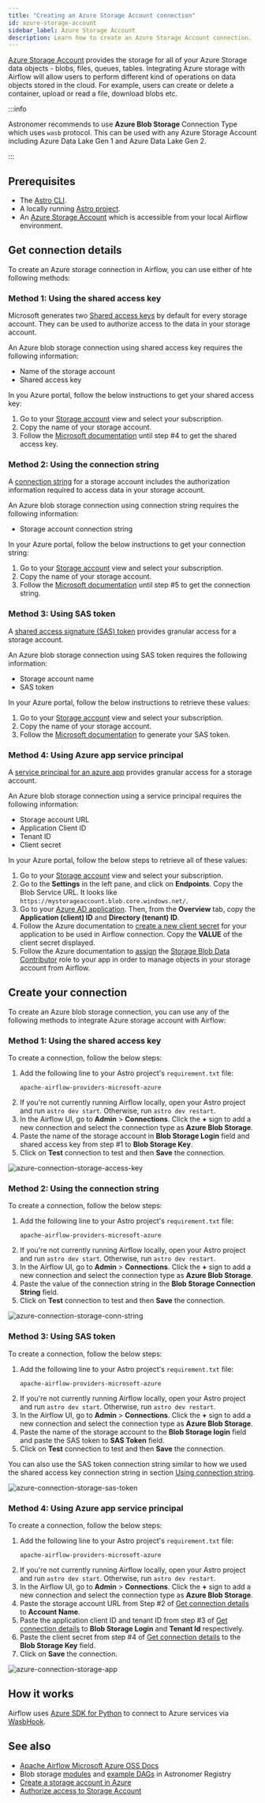 ```yaml
---
title: "Creating an Azure Storage Account connection"
id: azure-storage-account
sidebar_label: Azure Storage Account
description: Learn how to create an Azure Storage Account connection.
---
```


[Azure Storage Account](https://learn.microsoft.com/en-us/azure/storage/common/storage-account-overview) provides the storage for all of your Azure Storage data objects - blobs, files, queues, tables. Integrating Azure storage with Airflow will allow users to perform different kind of operations on data objects stored in the cloud. For example, users can create or delete a container, upload or read a file, download blobs etc.

:::info

Astronomer recommends to use **Azure Blob Storage** Connection Type which uses `wasb` protocol. This can be used with any Azure Storage Account including Azure Data Lake Gen 1 and Azure Data Lake Gen 2.

:::

## Prerequisites
- The [Astro CLI](https://docs.astronomer.io/astro/cli/overview).
- A locally running [Astro project](https://docs.astronomer.io/astro/cli/get-started-cli).
- An [Azure Storage Account](https://portal.azure.com/#view/HubsExtension/BrowseResource/resourceType/Microsoft.Storage%2FStorageAccounts) which is accessible from your local Airflow environment.

## Get connection details

To create an Azure storage connection in Airflow, you can use either of hte following methods:

### Method 1: Using the shared access key

Microsoft generates two [Shared access keys](https://learn.microsoft.com/en-us/azure/storage/common/storage-account-keys-manage?tabs=azure-portal) by default for every storage account. They can be used to authorize access to the data in your storage account. 

An Azure blob storage connection using shared access key requires the following information:

- Name of the storage account
- Shared access key

In you Azure portal, follow the below instructions to get your shared access key:

1. Go to your [Storage account](https://portal.azure.com/#view/HubsExtension/BrowseResource/resourceType/Microsoft.Storage%2FStorageAccounts) view and select your subscription. 
2. Copy the name of your storage account.
3. Follow the [Microsoft documentation](https://learn.microsoft.com/en-us/azure/storage/common/storage-account-keys-manage?tabs=azure-portal#view-account-access-keys) until step #4 to get the shared access key.

### Method 2: Using the connection string

A [connection string](https://learn.microsoft.com/en-us/azure/storage/common/storage-configure-connection-string) for a storage account includes the authorization information required to access data in your storage account. 

An Azure blob storage connection using connection string requires the following information:

- Storage account connection string

In your Azure portal, follow the below instructions to get your connection string:

1. Go to your [Storage account](https://portal.azure.com/#view/HubsExtension/BrowseResource/resourceType/Microsoft.Storage%2FStorageAccounts) view and select your subscription. 
2. Copy the name of your storage account.
3. Follow the [Microsoft documentation](https://learn.microsoft.com/en-us/azure/storage/common/storage-account-keys-manage?tabs=azure-portal#view-account-access-keys) until step #5 to get the connection string.

### Method 3: Using SAS token

A [shared access signature (SAS) token](https://learn.microsoft.com/en-us/azure/storage/common/storage-sas-overview) provides granular access for a storage account. 

An Azure blob storage connection using SAS token requires the following information:

- Storage account name
- SAS token

In your Azure portal, follow the below instructions to retrieve these values:

1. Go to your [Storage account](https://portal.azure.com/#view/HubsExtension/BrowseResource/resourceType/Microsoft.Storage%2FStorageAccounts) view and select your subscription. 
2. Copy the name of your storage account.
3. Follow the [Microsoft documentation](https://learn.microsoft.com/en-us/azure/cognitive-services/translator/document-translation/how-to-guides/create-sas-tokens?tabs=Containers#create-sas-tokens-in-the-azure-portal) to generate your SAS token.

### Method 4: Using Azure app service principal

A [service principal for an azure app](https://learn.microsoft.com/en-us/azure/storage/common/storage-sas-overview) provides granular access for a storage account. 

An Azure blob storage connection using a service principal requires the following information:

- Storage account URL
- Application Client ID
- Tenant ID
- Client secret

In your Azure portal, follow the below steps to retrieve all of these values:

1. Go to your [Storage account](https://portal.azure.com/#view/HubsExtension/BrowseResource/resourceType/Microsoft.Storage%2FStorageAccounts) view and select your subscription. 
2. Go to the **Settings** in the left pane, and click on **Endpoints**. Copy the Blob Service URL. It looks like `https://mystorageaccount.blob.core.windows.net/`.
3. Go to your [Azure AD application](https://portal.azure.com/#view/Microsoft_AAD_RegisteredApps/ApplicationsListBlade). Then, from the **Overview** tab, copy the **Application (client) ID** and **Directory (tenant) ID**.
4. Follow the Azure documentation to [create a new client secret](https://learn.microsoft.com/en-us/azure/active-directory/develop/howto-create-service-principal-portal#option-3-create-a-new-application-secret) for your application to be used in Airflow connection. Copy the **VALUE** of the client secret displayed.
5. Follow the Azure documentation to [assign](https://learn.microsoft.com/en-us/azure/active-directory/develop/howto-create-service-principal-portal#assign-a-role-to-the-application) the [Storage Blob Data Contributor](https://learn.microsoft.com/en-us/azure/role-based-access-control/built-in-roles#storage-blob-data-contributor) role to your app in order to manage objects in your storage account from Airflow.

## Create your connection

To create an Azure blob storage connection, you can use any of the following methods to integrate Azure storage account with Airflow:

### Method 1: Using the shared access key

To create a connection, follow the below steps:

1. Add the following line to your Astro project's `requirement.txt` file:
    ```
    apache-airflow-providers-microsoft-azure
    ```
2. If you're not currently running Airflow locally, open your Astro project and run `astro dev start`. Otherwise, run `astro dev restart`.
3. In the Airflow UI, go to **Admin** > **Connections**. Click the **+** sign to add a new connection and select the connection type as **Azure Blob Storage**.
4. Paste the name of the storage account in **Blob Storage Login** field and shared access key from step #1 to **Blob Storage Key**.
4. Click on **Test** connection to test and then **Save** the connection.

![azure-connection-storage-access-key](/img/guides/connection-blob-storage-access-key.png)

### Method 2: Using the connection string

To create a connection, follow the below steps:

1. Add the following line to your Astro project's `requirement.txt` file:
    ```
    apache-airflow-providers-microsoft-azure
    ```
2. If you're not currently running Airflow locally, open your Astro project and run `astro dev start`. Otherwise, run `astro dev restart`.
3. In the Airflow UI, go to **Admin** > **Connections**. Click the **+** sign to add a new connection and select the connection type as **Azure Blob Storage**.
3. Paste the value of the connection string in the **Blob Storage Connection String** field. 
4. Click on **Test** connection to test and then **Save** the connection.

![azure-connection-storage-conn-string](/img/guides/connection-blob-storage-conn-string.png)

### Method 3: Using SAS token

To create a connection, follow the below steps:

1. Add the following line to your Astro project's `requirement.txt` file:
    ```
    apache-airflow-providers-microsoft-azure
    ```
2. If you're not currently running Airflow locally, open your Astro project and run `astro dev start`. Otherwise, run `astro dev restart`.
3. In the Airflow UI, go to **Admin** > **Connections**. Click the **+** sign to add a new connection and select the connection type as **Azure Blob Storage**.
4. Paste the name of the storage account to the **Blob Storage login** field and paste the SAS token to **SAS Token** field.
5. Click on **Test** connection to test and then **Save** the connection.

You can also use the SAS token connection string similar to how we used the shared access key connection string in section [Using connection string](#method-2-using-the-connection-string-1).

![azure-connection-storage-sas-token](/img/guides/connection-blob-storage-sas-token.png)

### Method 4: Using Azure app service principal

To create a connection, follow the below steps:

1. Add the following line to your Astro project's `requirement.txt` file:
    ```
    apache-airflow-providers-microsoft-azure
    ```
2. If you're not currently running Airflow locally, open your Astro project and run `astro dev start`. Otherwise, run `astro dev restart`.
3. In the Airflow UI, go to **Admin** > **Connections**. Click the **+** sign to add a new connection and select the connection type as **Azure Blob Storage**.
4. Paste the storage account URL from Step #2 of [Get connection details](#method-4-using-azure-app-service-principal) to **Account Name**.
5. Paste the application client ID and tenant ID from step #3 of [Get connection details](#method-4-using-azure-app-service-principal) to **Blob Storage Login** and  **Tenant Id** respectively.
6. Paste the client secret from step #4 of [Get connection details](#method-4-using-azure-app-service-principal) to the **Blob Storage Key** field.
6. Click on **Save** the connection.

![azure-connection-storage-app](/img/guides/connection-blob-storage-app.png)

## How it works

Airflow uses [Azure SDK for Python](https://github.com/Azure/azure-sdk-for-python) to connect to Azure services via [WasbHook](https://airflow.apache.org/docs/apache-airflow-providers-microsoft-azure/stable/_api/airflow/providers/microsoft/azure/hooks/wasb/index.html).

## See also

- [Apache Airflow Microsoft Azure OSS Docs](https://airflow.apache.org/docs/apache-airflow-providers-microsoft-azure/stable/connections/wasb.html)
- Blob storage [modules](https://registry.astronomer.io/modules?query=wasb) and [example DAGs](https://registry.astronomer.io/dags/covid_to_azure_blob/versions/1.2.0) in Astronomer Registry
- [Create a storage account in Azure](https://learn.microsoft.com/en-us/azure/storage/common/storage-account-overview?toc=%2Fazure%2Fstorage%2Fblobs%2Ftoc.json&bc=%2Fazure%2Fstorage%2Fblobs%2Fbreadcrumb%2Ftoc.json)
- [Authorize access to Storage Account](https://learn.microsoft.com/en-us/azure/storage/common/authorize-data-access?toc=%2Fazure%2Fstorage%2Fblobs%2Ftoc.json&bc=%2Fazure%2Fstorage%2Fblobs%2Fbreadcrumb%2Ftoc.json)
